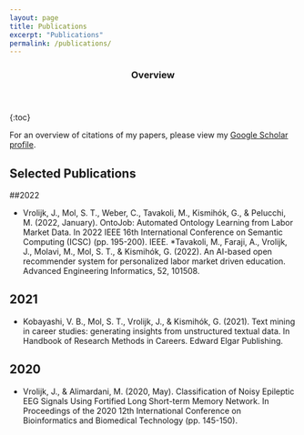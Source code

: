 ```yaml
---
layout: page
title: Publications
excerpt: "Publications"
permalink: /publications/
---
```


<section id="table-of-contents" class="toc">
  <header>
    <h3>Overview</h3>
  </header>
<div id="drawer" markdown="1">
{:toc}
</div>
</section><!-- /#table-of-contents -->


For an overview of citations of my papers, please view my [Google Scholar profile](https://scholar.google.com/citations?user=JVZIL5wAAAAJ&hl=nl&oi=ao).

## Selected Publications
##2022
* Vrolijk, J., Mol, S. T., Weber, C., Tavakoli, M., Kismihók, G., & Pelucchi, M. (2022, January). OntoJob: Automated Ontology Learning from Labor Market Data. In 2022 IEEE 16th International Conference on Semantic Computing (ICSC) (pp. 195-200). IEEE.
*Tavakoli, M., Faraji, A., Vrolijk, J., Molavi, M., Mol, S. T., & Kismihók, G. (2022). An AI-based open recommender system for personalized labor market driven education. Advanced Engineering Informatics, 52, 101508.

## 2021
* Kobayashi, V. B., Mol, S. T., Vrolijk, J., & Kismihók, G. (2021). Text mining in career studies: generating insights from unstructured textual data. In Handbook of Research Methods in Careers. Edward Elgar Publishing.

## 2020
* Vrolijk, J., & Alimardani, M. (2020, May). Classification of Noisy Epileptic EEG Signals Using Fortified Long Short-term Memory Network. In Proceedings of the 2020 12th International Conference on Bioinformatics and Biomedical Technology (pp. 145-150).

